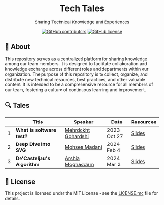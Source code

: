 <h1 align="center">Tech Tales</h1>
<p align="center">Sharing Technical Knowledge and Experiences </p>
<div align="center">

[![GitHub contributors](https://img.shields.io/github/contributors/zarrinotech/tech-tales)](https://GitHub.com/zarrinotech/tech-tales/contributors/)
[![GitHub license](https://img.shields.io/badge/license-MIT-blue.svg)](https://github.com/zarrinotech/tech-tales/blob/master/LICENSE)

</div>

## 📖 About

This repository serves as a centralized platform for sharing knowledge among our team members. It is designed to facilitate collaboration and knowledge exchange across different roles and departments within our organization. The purpose of this repository is to collect, organize, and distribute new technical resources, best practices, and other valuable content. It is intended to be a comprehensive resource for all members of our team, fostering a culture of continuous learning and improvement.

## 🔍 Tales

|  | Title | Speaker | Date | Resources |
| --- | ----- | ------- | ---- | --------- |
| 1 | **What is software test?** | [Mehrdokht Gohardehi](https://github.com/mehrdokhtgohar) | 2023 Oct 27 | [Slides](https://github.com/zarrino/tech-tales/blob/main/src/what-is-software-test/content.pdf) |
| 2 | **Deep Dive into SVG** | [Mohsen Madani](https://github.com/moh3n9595) | 2024 Feb 4 | [Slides](https://github.com/zarrino/tech-tales/blob/main/src/deep-dive-into-svg/content.pdf) |
| 3 | **De'Casteljau's Algorithm** | [Arshia Moghaddam](https://github.com/ars2062) | 2024 Mar 2 | [Slides](https://github.com/zarrino/tech-tales/blob/main/src/De'Casteljau's%20Algorithm/De'Casteljau's%20Algorithm.pdf)

## 📃 License

This project is licensed under the MIT License - see the [LICENSE.md](https://github.com/zarrinotech/tech-tales/blob/master/LICENSE) file for details.
